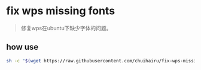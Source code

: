 # fix wps missing fonts

> 修复wps在ubuntu下缺少字体的问题。


## how use

```bash
sh -c "$(wget https://raw.githubusercontent.com/chuihairu/fix-wps-missing-fonts/main/fix-missing-font.sh -O -)"
```

